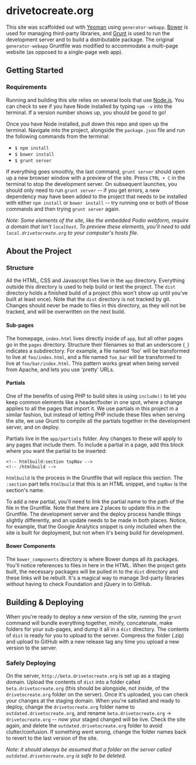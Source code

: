 drivetocreate.org
=================

This site was scaffolded out with [Yeoman](http://yeoman.io) using `generator-webapp`. [Bower](http://bower.io/) is used for managing third-party libraries, and [Grunt](http://gruntjs.com) is used to run the development server and to build a distributable package. The original `generator-webapp` Gruntfile was modified to accommodate a multi-page website (as opposed to a single-page web app).

## Getting Started

### Requirements

Running and building this site relies on several tools that use [Node.js](http://nodejs.org/download/). You can check to see if you have Node installed by typing `npm -v` into the terminal. If a version number shows up, you should be good to go!

Once you have Node installed, pull down this repo and open up the terminal. Navigate into the project, alongside the `package.json` file and run the following commands from the terminal: 

* `$ npm install`
* `$ bower install`
* `$ grunt server`

If everything goes smoothly, the last command, `grunt server` should open up a new browser window with a preview of the site. Press `CTRL + C` in the terminal to stop the development server. On subsequent launches, you should only need to run `grunt server` -- if you get errors, a new dependency may have been added to the project that needs to be installed with either `npm install` or `bower install` -- try running one or both of those commands and then trying `grunt server` again.

*Note: Some elements of the site, like the embedded Podio webform, require a domain that isn't `localhost`. To preview these elements, you'll need to add `local.drivetocreate.org` to your computer's hosts file.*

## About the Project

### Structure

All the HTML, CSS and Javascript files live in the `app` directory. Everything outside this directory is used to help build or test the project. The `dist` directory holds a finished build of a project (this won't show up until you've built at least once). Note that the `dist` directory is not tracked by git. Changes should never be made to files in this directory, as they will not be tracked, and will be overwritten on the next build.

#### Sub-pages

The homepage, `index.html` lives directly inside of `app`, but all other pages go in the `pages` directory. Structure their filenames so that an underscore (`_`) indicates a subdirectory. For example, a file named 'foo' will be transformed to live at `foo/index.html`, and a file named `foo_bar` will be transformed to live at `foo/bar/index.html`. This pattern works great when being served from Apache, and lets you use 'pretty' URLs.

#### Partials

One of the benefits of using PHP to build sites is using `include()` to let you keep common elements like a header/footer in one spot, where a change applies to all the pages that import it. We use partials in this project in a similar fashion, but instead of letting PHP include these files when serving the site, we use Grunt to compile all the partials together in the development server, and on deploy.

Partials live in the `app/partials` folder. Any changes to these will apply to any pages that include them. To include a partial in a page, add this block where you want the partial to be inserted:

    <!-- htmlbuild:section topNav -->
    <!-- /htmlbuild -->

`htmlbuild` is the process in the Gruntfile that will replace this section. The `:section` part tells `htmlbuild` that this is an HTML snippet, and `topNav` is the section's name. 

To add a new partial, you'll need to link the partial name to the path of the file in the Gruntfile. Note that there are 2 places to update this in the Gruntfile. The development server and the deploy process handle things slightly differently, and an update needs to be made in both places. Notice, for example, that the Google Analytics snippet is only included when the site is built for deployment, but not when it's being build for development.

#### Bower Components

The `bower_components` directory is where Bower dumps all its packages. You'll notice references to files in here in the HTML. When the project gets built, the necessary packages will be pulled in to the `dist` directory and these links will be rebuilt. It's a magical way to manage 3rd-party libraries without having to check Foundation and jQuery in to GitHub. 

## Building & Deploying

When you're ready to deploy a new version of the site, running the `grunt` command will bundle everything together, minify, concatenate, make folders for your sub-pages, and dump it all in a `dist` directory. The contents of `dist` is ready for you to upload to the server. Compress the folder (.zip) and upload to GitHub with a new release tag any time you upload a new version to the server.

### Safely Deploying

On the server, `http://beta.drivetocreate.org` is set up as a staging domain. Upload the contents of `dist` into a folder called `beta.drivetocreate.org` (this should be alongside, not inside, of the `drivetocreate.org` folder on the server). Once it's uploaded, you can check your changes at the staging domain. When you're satisfied and ready to deploy, change the `drivetocreate.org` folder name to `outdated.drivetocreate.org`, and rename `beta.drivetocreate.org` -> `drivetocreate.org` -- now your staged changed will be live. Check the site again, and delete the `outdated.drivetocreate.org` folder to avoid clutter/confusion. If something went wrong, change the folder names back to revert to the last version of the site.

*Note: it should always be assumed that a folder on the server called `outdated.drivetocreate.org` is safe to be deleted.*
